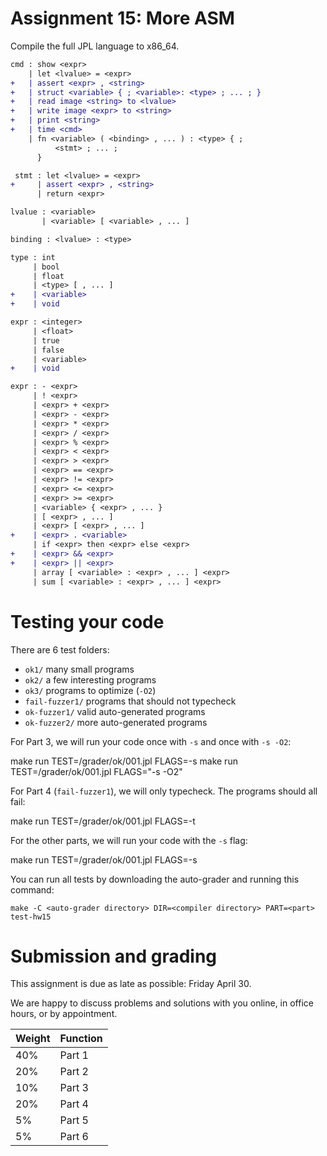 Assignment 15: More ASM
=======================

Compile the full JPL language to x86_64.
 
```diff
cmd : show <expr>
    | let <lvalue> = <expr>
+   | assert <expr> , <string>
+   | struct <variable> { ; <variable>: <type> ; ... ; }
+   | read image <string> to <lvalue>
+   | write image <expr> to <string>
+   | print <string>
+   | time <cmd>
    | fn <variable> ( <binding> , ... ) : <type> { ;
          <stmt> ; ... ;
      }

 stmt : let <lvalue> = <expr>
+     | assert <expr> , <string>
      | return <expr>

lvalue : <variable>
       | <variable> [ <variable> , ... ]

binding : <lvalue> : <type>

type : int
     | bool
     | float
     | <type> [ , ... ]
+    | <variable>
+    | void

expr : <integer>
     | <float>
     | true
     | false
     | <variable>
+    | void

expr : - <expr>
     | ! <expr>
     | <expr> + <expr>
     | <expr> - <expr>
     | <expr> * <expr>
     | <expr> / <expr>
     | <expr> % <expr>
     | <expr> < <expr>
     | <expr> > <expr>
     | <expr> == <expr>
     | <expr> != <expr>
     | <expr> <= <expr>
     | <expr> >= <expr>
     | <variable> { <expr> , ... }
     | [ <expr> , ... ]
     | <expr> [ <expr> , ... ]
+    | <expr> . <variable>
     | if <expr> then <expr> else <expr>
+    | <expr> && <expr>
+    | <expr> || <expr>
     | array [ <variable> : <expr> , ... ] <expr>
     | sum [ <variable> : <expr> , ... ] <expr>
```


# Testing your code

There are 6 test folders:

- `ok1/` many small programs
- `ok2/` a few interesting programs
- `ok3/` programs to optimize (`-O2`)
- `fail-fuzzer1/` programs that should not typecheck
- `ok-fuzzer1/` valid auto-generated programs
- `ok-fuzzer2/` more auto-generated programs

For Part 3, we will run your code once with `-s` and once with `-s -O2`:

   make run TEST=/grader/ok/001.jpl FLAGS=-s
   make run TEST=/grader/ok/001.jpl FLAGS="-s -O2"

For Part 4 (`fail-fuzzer1`), we will only typecheck. The programs should all fail:

   make run TEST=/grader/ok/001.jpl FLAGS=-t

For the other parts, we will run your code with the `-s` flag:

   make run TEST=/grader/ok/001.jpl FLAGS=-s

You can run all tests by downloading the auto-grader and running this command:

    make -C <auto-grader directory> DIR=<compiler directory> PART=<part> test-hw15


# Submission and grading

This assignment is due as late as possible: Friday April 30.

We are happy to discuss problems and solutions with you online, in office
hours, or by appointment.

| Weight | Function |
|--------|----------|
| 40%    | Part 1   |
| 20%    | Part 2   |
| 10%    | Part 3   |
| 20%    | Part 4   |
|  5%    | Part 5   |
|  5%    | Part 6   |

